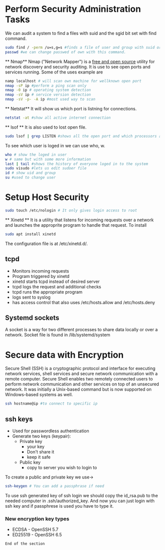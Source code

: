 # Perform Security Administration Tasks
We can audit a system to find a files with suid and the sgid bit set with find command.
```bash
sudo find / -perm /u=s,g=s #finds a file of user and group with suid or sgid bit set.
passwd #we can change passwed of own with this command.
```

** Nmap**
Nmap ("Network Mapper") is a [free and open source](https://nmap.org/npsl/) utility for network discovery and security auditing.
It is use to see open ports and services running. Some of the uses example are 
```bash
namp localhost # will scan own machine for wellknown open port 
nmap -sP ip #perform a ping scan only
nmap -0 ip # operating system detection
nmap -sV ip # service version detection
nmap -sV -p- -A ip #most used way to scan

```
** Netstat**
It will show us which port is listning for connections.
```bash
netstat -at #show all active internet connection
```

** lsof **
It is also used to lost open file.

```bash
sudo lsof | grep LISTEN #shows all the open port and which processors are keeping the connection
```

To see which user is loged in we can use who, w.
```bash
who # show the loged in user
w # same but with some more information
last | tail #shows the history of everyone loged in to the system
sudo visudo #lets us edit sudoer file
id # show uid and group
su #used to change user
```

# Setup Host Security
```bash
sudo touch /etc/nologin # It only gives login access to root
```

** Xinetd **
It is a utility that listens for incoming requests over a network and launches the approprite program to handle that request.
To install 
```bash 
sudo apt install xinetd
```

The configuration file is at /etc/xinetd.d/.

## tcpd
* Monitors incoming requests
* Program triggered by xinetd
* xinetd starts tcpd instead of desired server
* tcpd logs the request and additional checks
* tcpd runs the appropriate program
* logs sent to syslog
* has access control that also uses /etc/hosts.allow and /etc/hosts.deny


## Systemd sockets
A socket is a way for two different processes to share data locally or over a network.
Socket file is found in /lib/systemd/system

# Secure data with Encryption
Secure Shell (SSH) is a cryptographic protocol and interface for executing network services, shell services and secure network communication with a remote computer. Secure Shell enables two remotely connected users to perform network communication and other services on top of an unsecured network. It was initially a Unix-based command but is now supported on Windows-based systems as well.
```bash
ssh hostname@ip #to connect to specific ip
```

## ssh keys
* Used for passwordless authentication
* Generate two keys (keypair):
	* Private key
		* your key
		* Don't share it
		* keep it safe
	* Public key
		* copy to server you wish to login to

To create a public and private key we use->
```bash
ssh-keygen # You can add a passphrase if need
```

To use ssh generated key of ssh login we should copy the id_rsa.pub to the needed computer in .ssh/authorized_key.
And now you can just login with ssh key and if passphrese is used you have to type it.

### New encryption key types 
* ECDSA - OpenSSH 5.7
* ED25519 - OpenSSH 6.5


`End of the section`
